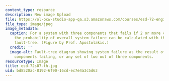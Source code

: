 ```yaml
---
content_type: resource
description: New image Upload
file: https://ol-ocw-studio-app-qa.s3.amazonaws.com/courses/esd-72-engineering-risk-benefit-analysis-spring-2007/bd8520ac81926f9016cdec7e4a3c5d63_esd-72s07-th.jpg
file_type: image/jpeg
image_metadata:
  caption: For a system with three components that fails if 2 or more components fails,
    the probability of overall system failure can be calculated with the help of a
    fault-tree. (Figure by Prof. Apostolakis.)
  credit: ''
  image-alt: Fault-tree diagram showing system failure as the result of all three
    components failing, or any set of two out of three components.
resourcetype: Image
title: esd-72s07-th.jpg
uid: bd8520ac-8192-6f90-16cd-ec7e4a3c5d63
---
```

